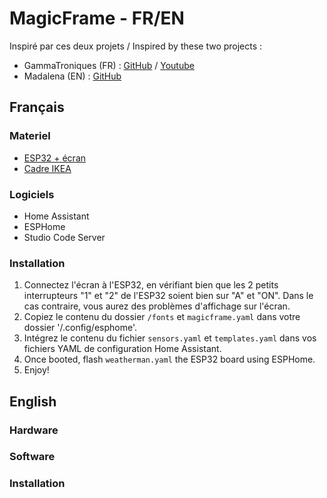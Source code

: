 # MagicFrame - FR/EN

Inspiré par ces deux projets / Inspired by these two projects :
- GammaTroniques (FR) : [GitHub](https://github.com/NoahJst/HomeAssistant-Config/blob/main/esphome/README.md) / [Youtube](https://www.youtube.com/watch?v=XyooZe_9hc0)
- Madalena (EN) : [GitHub](https://github.com/Madelena/esphome-weatherman-dashboard)

## Français

### Materiel
- [ESP32 + écran](https://www.amazon.fr/Waveshare-Electronic-Interface-Bluetooth-Raspberry/dp/B07MB7SVHQ?__mk_fr_FR=%C3%85M%C3%85%C5%BD%C3%95%C3%91&keywords=epaper+esp32&sr=8-3&returnFromLogin=1&linkCode=sl1&tag=gammatronique-21&linkId=a08c0220b63548a858c0f70464056220&language=fr_FR&ref_=as_li_ss_tl)
- [Cadre IKEA](https://www.amazon.fr/Ikea-Cadre-RIBBA-13-noir/dp/B0BW8SLP9C/ref=sr_1_4?crid=DMCEA0VJL3D0&dib=eyJ2IjoiMSJ9.YcV2wYIdPlAein6ZE40bDa3ih_Ifb8dsHkJwdTfl0LDRTPSJMrI76W91slv28xFwfAAAENRYYCWqtbza_LjlRcLiyE0KOjPi-QjO0LTdv0B9giSHbgSfQFNdBEKOuUhXkuVATObGFpBlpu9iOKEUMOlbYsh2OQLkiNyVHsmyuM8kZeWSmOrLI_YjT8ZtDEPCpE-AcFzDGxl3tr_-licwEQaYkB3f5twewlcbFEehPWsMeUw_HuJhB5Rtu4S6bPfgJN3vWDa79N4qq0Eqv22GIw.OeI8xs3KO7CXwmHuujGfQe86ohRkRJQmVuiO3pCG9Ig&dib_tag=se&keywords=ikea+ribba&qid=1723619714&sprefix=Ikea+Ribba%2Caps%2C69&sr=8-4)

### Logiciels
- Home Assistant
- ESPHome
- Studio Code Server

### Installation

1. Connectez l'écran à l'ESP32, en vérifiant bien que les 2 petits interrupteurs "1" et "2" de l'ESP32 soient bien sur "A" et "ON". Dans le cas contraire, vous aurez des problèmes d'affichage sur l'écran.
2. Copiez le contenu du dossier `/fonts` et `magicframe.yaml` dans votre dossier '/.config/esphome'.
3. Intégrez le contenu du fichier `sensors.yaml` et `templates.yaml` dans vos fichiers YAML de configuration Home Assistant.
5. Once booted, flash `weatherman.yaml` the ESP32 board using ESPHome.
6. Enjoy!

## English

### Hardware

### Software

### Installation
